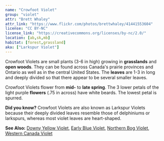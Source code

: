 ```yaml
---
name: "Crowfoot Violet"
group: "violet"
attr: "Brett Whaley"
attr_link: "https://www.flickr.com/photos/brettwhaley/41441553604"
license: "CC BY-NC"
license_link: "https://creativecommons.org/licenses/by-nc/2.0/"
location: [ab,sk,mb]
habitat: [forest,grassland]
aka: ["Larkspur Violet"]
---
```

Crowfoot Violets are small plants (3-6 in high) growing in **grasslands** and **open woods**. They can be found across Canada's prairie provinces and Ontario as well as in the central United States. The **leaves** are 1-3 in long and deeply divided so that there appear to be several smaller leaves.

Crowfoot Violets flower from **mid-** to **late spring**. The 3 lower petals of the light purple **flowers** (.75 in across) have white beards. The lowest petal is spurred.

**Did you know?** Crowfoot Violets are also known as Larkspur Violets because their deeply divided leaves resemble those of delphiniums or larkspurs, whereas most violet leaves are heart-shaped.

<!-- generated, do not edit -->
**See Also:**
[Downy Yellow Violet](/plants/downvio/),
[Early Blue Violet](/plants/earlyvio/),
[Northern Bog Violet](/plants/norbvio/),
[Western Canada Violet](/plants/westcanvio/)
